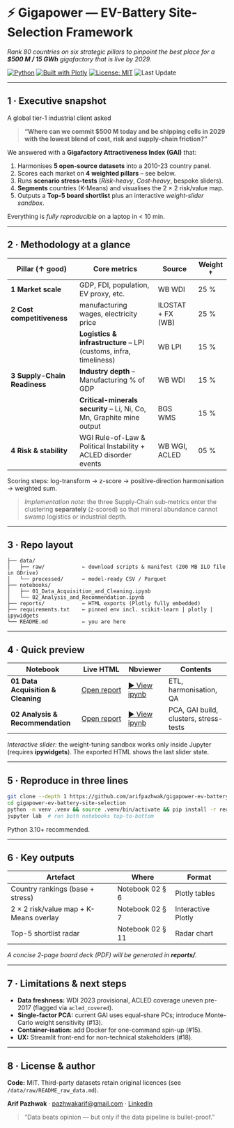 # ⚡ Gigapower — EV-Battery Site-Selection Framework
*Rank 80 countries on six strategic pillars to pinpoint the best place for a **$500 M / 15 GWh** gigafactory that is live by 2029.*

[![Python](https://img.shields.io/badge/Python-3.10+-blue?logo=python)](https://www.python.org/)  [![Built with Plotly](https://img.shields.io/badge/Plotly-5.x-teal)](https://plotly.com/python/)  [![License: MIT](https://img.shields.io/badge/License-MIT-yellow.svg)](LICENSE)  ![Last Update](https://img.shields.io/github/last-commit/arifpazhwak/gigapower-ev-battery-site-selection)

---

## 1 · Executive snapshot
A global tier-1 industrial client asked  
> **“Where can we commit \$500 M today and be shipping cells in 2029 with the lowest blend of cost, risk and supply-chain friction?”**

We answered with a **Gigafactory Attractiveness Index (GAI)** that:

1. Harmonises **5 open-source datasets** into a 2010-23 country panel.  
2. Scores each market on **4 weighted pillars** – see below.  
3. Runs **scenario stress-tests** (*Risk-heavy*, *Cost-heavy*, bespoke sliders).  
4. **Segments** countries (K-Means) and visualises the 2 × 2 risk/value map.  
5. Outputs a **Top-5 board shortlist** plus an interactive *weight-slider sandbox*.

Everything is _fully reproducible_ on a laptop in < 10 min.

---

## 2 · Methodology at a glance

<table>
  <thead>
    <tr>
      <th>Pillar (↑ good)</th>
      <th>Core metrics</th>
      <th>Source</th>
      <th>Weight †</th>
    </tr>
  </thead>
  <tbody>
    <tr>
      <td><strong>1 Market scale</strong></td>
      <td>GDP, FDI, population, EV proxy, etc. </td>
      <td>WB WDI</td>
      <td>25&nbsp;%</td>
    </tr>
    <tr>
      <td><strong>2 Cost competitiveness</strong></td>
      <td>manufacturing wages, electricity price </td>
      <td>ILOSTAT + FX (WB)</td>
      <td>25&nbsp;%</td>
    </tr>
    <tr>
      <td rowspan="3"><strong>3 Supply-Chain Readiness</strong></td>
      <td><strong>Logistics &amp; infrastructure</strong> – LPI (customs, infra, timeliness)</td>
      <td>WB LPI</td>
      <td>15&nbsp;%</td>
    </tr>
    <tr>
      <td><strong>Industry depth</strong> – Manufacturing % of GDP</td>
      <td>WB WDI</td>
      <td>15&nbsp;%</td>
    </tr>
    <tr>
      <td><strong>Critical-minerals security</strong> – Li, Ni, Co, Mn, Graphite mine output</td>
      <td>BGS WMS</td>
      <td>15&nbsp;%</td>
    </tr>
    <tr>
      <td><strong>4 Risk &amp; stability</strong></td>
      <td>WGI Rule-of-Law &amp; Political Instability + ACLED disorder events</td>
      <td>WB WGI, ACLED</td>
      <td>05&nbsp;%</td>
    </tr>
  </tbody>
</table>

Scoring steps: log-transform → z-score → positive-direction harmonisation → weighted sum.
> *Implementation note:* the three Supply‑Chain sub‑metrics enter the clustering **separately** (z‑scored) so that mineral abundance cannot swamp logistics or industrial depth.
---

## 3 · Repo layout
```text
├── data/
│   ├── raw/            ← download scripts & manifest (200 MB ILO file in GDrive)
│   └── processed/      ← model-ready CSV / Parquet
├── notebooks/
│   ├── 01_Data_Acquisition_and_Cleaning.ipynb
│   └── 02_Analysis_and_Recommendation.ipynb
├── reports/            ← HTML exports (Plotly fully embedded)
├── requirements.txt    ← pinned env incl. scikit-learn | plotly | ipywidgets
└── README.md           ← you are here
```

---

## 4 · Quick preview

| Notebook | Live HTML | Nbviewer | Contents |
|----------|-----------|----------|----------|
| **01 Data Acquisition & Cleaning** | [Open&nbsp;report](https://arifpazhwak.github.io/gigapower-ev-battery-site-selection/01_Data_Acquisition_and_Cleaning.html) | [▶ View ipynb](https://nbviewer.org/github/arifpazhwak/gigapower-ev-battery-site-selection/blob/207ed1b5a45b69f44aff08c0f91100973da0729b/notebooks/01_Data_Acquisition_and_Cleaning.ipynb) | ETL, harmonisation, QA |
| **02 Analysis & Recommendation**   | [Open&nbsp;report](https://arifpazhwak.github.io/gigapower-ev-battery-site-selection/02_Analysis_and_Recommendation.html)   | [▶ View ipynb](https://nbviewer.org/github/arifpazhwak/gigapower-ev-battery-site-selection/blob/207ed1b5a45b69f44aff08c0f91100973da0729b/notebooks/02_Analysis_and_Recommendation.ipynb) | PCA, GAI build, clusters, stress-tests |

*Interactive slider:* the weight-tuning sandbox works only inside Jupyter (requires **ipywidgets**). The exported HTML shows the last slider state.

---

## 5 · Reproduce in three lines
```bash
git clone --depth 1 https://github.com/arifpazhwak/gigapower-ev-battery-site-selection.git
cd gigapower-ev-battery-site-selection
python -m venv .venv && source .venv/bin/activate && pip install -r requirements.txt
jupyter lab  # run both notebooks top-to-bottom
```
Python 3.10+ recommended.

---

## 6 · Key outputs

| Artefact | Where | Format |
|----------|-------|--------|
| Country rankings (base + stress)            | Notebook 02 § 6 | Plotly tables |
| 2 × 2 risk/value map + K-Means overlay      | Notebook 02 § 7 | Interactive Plotly |
| Top-5 shortlist radar                       | Notebook 02 § 11 | Radar chart |

*A concise 2-page board deck (PDF) will be generated in **reports/**.*

---

## 7 · Limitations & next steps
- **Data freshness:** WDI 2023 provisional, ACLED coverage uneven pre-2017 (flagged via `acled_covered`).  
- **Single-factor PCA:** current GAI uses equal-share PCs; introduce Monte-Carlo weight sensitivity (#13).  
- **Container-isation:** add Docker for one-command spin-up (#15).  
- **UX:** Streamlit front-end for non-technical stakeholders (#18).

---

## 8 · License & author
**Code:** MIT.  Third-party datasets retain original licences (see `/data/raw/README_raw_data.md`).  

**Arif Pazhwak** · pazhwakarif@gmail.com · [LinkedIn](https://www.linkedin.com/in/arifpazhwak/)

> “Data beats opinion — but only if the data pipeline is bullet-proof.”
